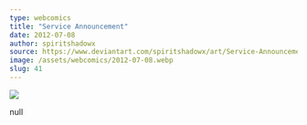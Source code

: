 ```yaml
---
type: webcomics
title: "Service Announcement"
date: 2012-07-08
author: spiritshadowx
source: https://www.deviantart.com/spiritshadowx/art/Service-Announcement-313452274
image: /assets/webcomics/2012-07-08.webp
slug: 41
---
```


![](/assets/webcomics/2012-07-08.webp)

null

